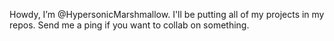 Howdy, I’m @HypersonicMarshmallow. 
I'll be putting all of my projects in my repos.
Send me a ping if you want to collab on something.

